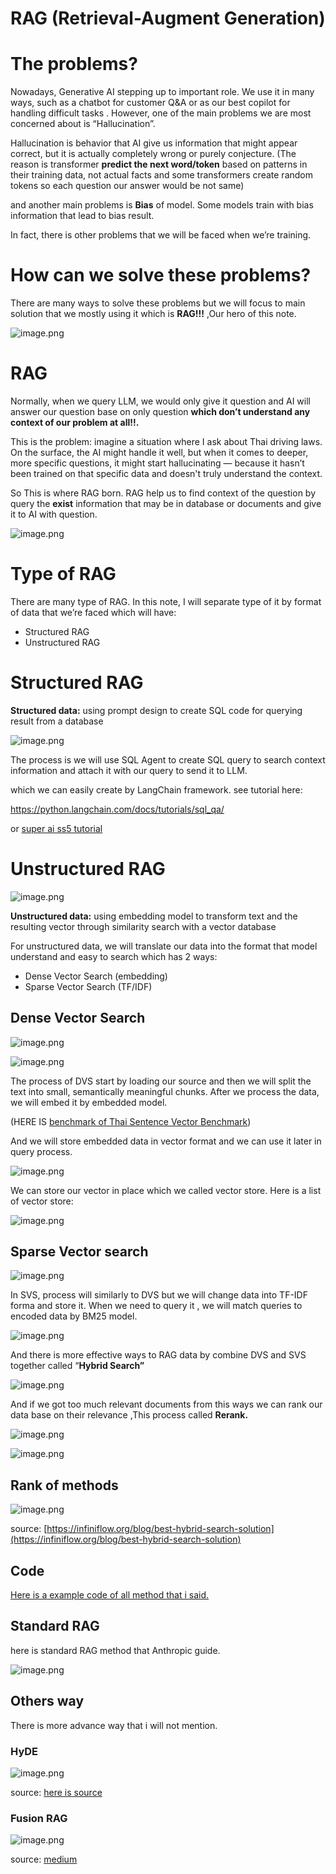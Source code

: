 # RAG (Retrieval-Augment Generation)

# The problems?

Nowadays, Generative AI stepping up to important role. We use it in many ways, such as a chatbot for customer Q&A or as our best copilot for handling difficult tasks . However, one of the main problems we are most concerned about is “Hallucination”.

Hallucination is behavior that AI give us information that might appear correct, but it is actually completely wrong or purely conjecture. (The reason is transformer **predict the next word/token** based on patterns in their training data, not actual facts and  some transformers create random tokens so each question our answer would be not same)

and another main problems is **Bias** of model. Some models train with bias information that lead to bias result.

In fact, there is other problems that we will be faced when we’re training.

 

# How can we solve these problems?

There are many ways to solve these problems but we will focus to main solution that we mostly using it which is **RAG!!!** ,Our hero of this note.

![image.png](RAG%20(Retrieval-Augment%20Generation)%201dca5ca462ef80148997c42adcf2c69c/image.png)

# RAG

Normally, when we query LLM, we would only give it question and AI will answer our question base on only question **which don’t understand any context of our problem at all!!.** 

This is the problem: imagine a situation where I ask about Thai driving laws. On the surface, the AI might handle it well, but when it comes to deeper, more specific questions, it might start hallucinating — because it hasn’t been trained on that specific data and doesn't truly understand the context.

So This is where RAG born. RAG help us to find context of the question by query the **exist** information that may be in database or documents and give it to AI with question.

![image.png](RAG%20(Retrieval-Augment%20Generation)%201dca5ca462ef80148997c42adcf2c69c/image%201.png)

# Type of RAG

There are many type of RAG. In this note, I will separate type of it by format of data that we’re faced which will have:

- Structured RAG
- Unstructured RAG

 

# Structured RAG

**Structured data:** using prompt design to create SQL code for querying result from a
database

![image.png](RAG%20(Retrieval-Augment%20Generation)%201dca5ca462ef80148997c42adcf2c69c/image%202.png)

The process is we will use SQL Agent to create SQL query to search context information and attach it with our query to send it to LLM.

which we can easily create by LangChain framework. see tutorial here:

 https://python.langchain.com/docs/tutorials/sql_qa/ 

or [super ai ss5 tutorial](https://colab.research.google.com/drive/1BEST7HrkA5MDJjkn)

# Unstructured RAG

![image.png](RAG%20(Retrieval-Augment%20Generation)%201dca5ca462ef80148997c42adcf2c69c/image%203.png)

**Unstructured data:** using embedding model to transform text and the resulting
vector through similarity search with a vector database

For unstructured data, we will translate our data into the format that model understand and easy to search which has 2 ways:

- Dense Vector Search (embedding)
- Sparse Vector Search (TF/IDF)

## Dense Vector Search

![image.png](RAG%20(Retrieval-Augment%20Generation)%201dca5ca462ef80148997c42adcf2c69c/image%204.png)

![image.png](RAG%20(Retrieval-Augment%20Generation)%201dca5ca462ef80148997c42adcf2c69c/image%205.png)

The process of DVS start by loading our source and then we will split the text into small, semantically meaningful chunks. After we process the data, we will embed it by embedded model. 

(HERE IS  [benchmark of Thai Sentence Vector Benchmark](https://github.com/mrpeerat/Thai-Sentence-Vector-Benchmark))

And we will store embedded data in vector format and we can use it later in query process.

![image.png](RAG%20(Retrieval-Augment%20Generation)%201dca5ca462ef80148997c42adcf2c69c/image%206.png)

We can store our vector in place which we called vector store. Here is a list of vector store:

![image.png](RAG%20(Retrieval-Augment%20Generation)%201dca5ca462ef80148997c42adcf2c69c/image%207.png)

## Sparse Vector search

![image.png](RAG%20(Retrieval-Augment%20Generation)%201dca5ca462ef80148997c42adcf2c69c/image%208.png)

In SVS, process will similarly to DVS but we will change data into TF-IDF forma and store it. When we need to query it , we will match queries to encoded data by BM25 model.

![image.png](RAG%20(Retrieval-Augment%20Generation)%201dca5ca462ef80148997c42adcf2c69c/image%209.png)

And there is more effective ways to RAG data by combine DVS and SVS together called “**Hybrid Search”**

![image.png](RAG%20(Retrieval-Augment%20Generation)%201dca5ca462ef80148997c42adcf2c69c/image%2010.png)

And if we got too much relevant documents from this ways we can rank our data base on their relevance ,This process called **Rerank.**

![image.png](RAG%20(Retrieval-Augment%20Generation)%201dca5ca462ef80148997c42adcf2c69c/image%2011.png)

![image.png](RAG%20(Retrieval-Augment%20Generation)%201dca5ca462ef80148997c42adcf2c69c/image%2012.png)

## Rank of methods

![image.png](RAG%20(Retrieval-Augment%20Generation)%201dca5ca462ef80148997c42adcf2c69c/image%2013.png)

source: [https://infiniflow.org/blog/best-hybrid-search-solution](https://infiniflow.org/blog/best-hybrid-search-solution)

## Code

[Here is a example code of all method that i said.](https://colab.research.google.com/drive/1-)

## Standard RAG

here is standard RAG method that Anthropic guide.

![image.png](RAG%20(Retrieval-Augment%20Generation)%201dca5ca462ef80148997c42adcf2c69c/image%2014.png)

## Others way

There is more advance way that i will not mention.

### HyDE

![image.png](RAG%20(Retrieval-Augment%20Generation)%201dca5ca462ef80148997c42adcf2c69c/image%2015.png)

source: [here is source](https://www.notion.so/RAG-Retrieval-Augment-Generation-1dca5ca462ef80148997c42adcf2c69c?pvs=21)

### Fusion RAG

![image.png](RAG%20(Retrieval-Augment%20Generation)%201dca5ca462ef80148997c42adcf2c69c/image%2016.png)

source: [medium](https://www.notion.so/RAG-Retrieval-Augment-Generation-1dca5ca462ef80148997c42adcf2c69c?pvs=21)